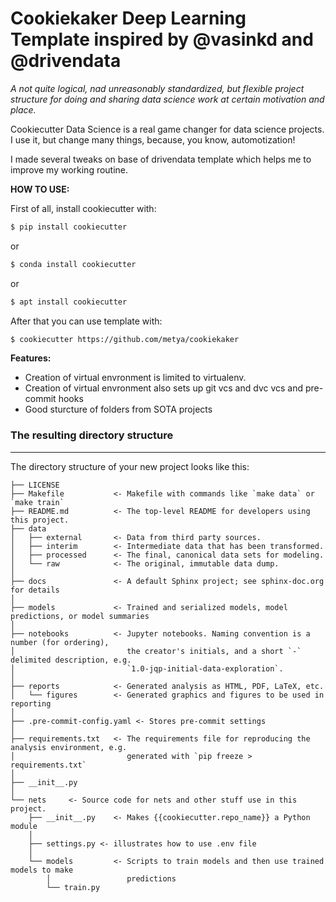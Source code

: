 # Cookiekaker Deep Learning Template inspired by @vasinkd and @drivendata

_A not quite logical, nad unreasonably standardized, but flexible project structure for doing and sharing data science work at certain motivation and place._

Cookiecutter Data Science is a real game changer for data science projects. I use it, but change many things, because, you know, automotization!

I made several tweaks on base of drivendata template which helps me to improve my working routine.

__HOW TO USE:__

First of all, install cookiecutter with:
```bash
$ pip install cookiecutter
```
or
```bash
$ conda install cookiecutter
```
or 
```bash
$ apt install cookiecutter
```
After that you can use template with:
```bash
$ cookiecutter https://github.com/metya/cookiekaker
```

__Features:__
- Creation of virtual envronment is limited to virtualenv.
- Creation of virtual envronment also sets up git vcs and dvc vcs and pre-commit hooks
- Good sturcture of folders from SOTA projects

### The resulting directory structure
------------

The directory structure of your new project looks like this:

```
├── LICENSE
├── Makefile           <- Makefile with commands like `make data` or `make train`
├── README.md          <- The top-level README for developers using this project.
├── data
│   ├── external       <- Data from third party sources.
│   ├── interim        <- Intermediate data that has been transformed.
│   ├── processed      <- The final, canonical data sets for modeling.
│   └── raw            <- The original, immutable data dump.
│
├── docs               <- A default Sphinx project; see sphinx-doc.org for details
│
├── models             <- Trained and serialized models, model predictions, or model summaries
│
├── notebooks          <- Jupyter notebooks. Naming convention is a number (for ordering),
│                         the creator's initials, and a short `-` delimited description, e.g.
│                         `1.0-jqp-initial-data-exploration`.
│
├── reports            <- Generated analysis as HTML, PDF, LaTeX, etc.
│   └── figures        <- Generated graphics and figures to be used in reporting
│
├── .pre-commit-config.yaml <- Stores pre-commit settings
│
├── requirements.txt   <- The requirements file for reproducing the analysis environment, e.g.
│                         generated with `pip freeze > requirements.txt`
│
├── __init__.py
│
└── nets     <- Source code for nets and other stuff use in this project.
    ├── __init__.py    <- Makes {{cookiecutter.repo_name}} a Python module
    │    
    ├── settings.py <- illustrates how to use .env file
    │
    └── models         <- Scripts to train models and then use trained models to make
        │                 predictions
        └── train.py
```
